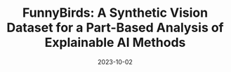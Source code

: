 ---
title: "FunnyBirds: A Synthetic Vision Dataset for a Part-Based Analysis of Explainable AI Methods"
collection: publications
permalink: /publication/2023-funnybirds
date: 2023-10-02
venue: "ICCV"
venue2: "GCPR Nectar Track"
authors: "R. Hesse, S. Schaub-Meyer, S. Roth"
oral: yes
uri: 
project: 
bibtex:
arxiv:
openpdf: https://openaccess.thecvf.com/content/ICCV2023/html/Hesse_FunnyBirds_A_Synthetic_Vision_Dataset_for_a_Part-Based_Analysis_of_ICCV_2023_paper.html
supp: https://openaccess.thecvf.com/content/ICCV2023/supplemental/Hesse_FunnyBirds_A_Synthetic_ICCV_2023_supplemental.pdf
teaser: images/2023_funnybirds.png
videoresults: 
videotalk: https://www.youtube.com/watch?v=rOc-Wd4FN1E&t
poster:
code: https://github.com/visinf/funnybirds-framework
---